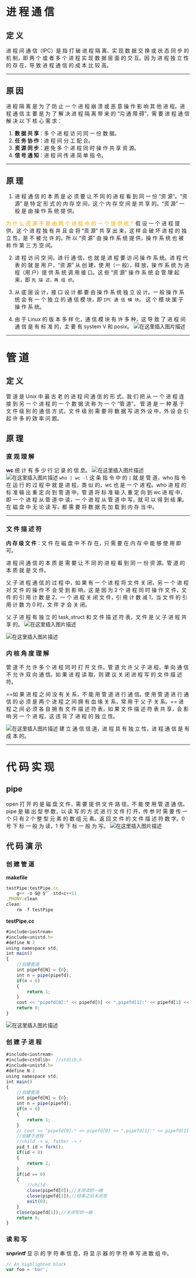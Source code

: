 # 进 程 通 信
## 定 义
进 程 间 通 信（IPC）是 指 打 破 进 程 隔 离、实 现 数 据 交 换 或 状 态 同 步 的 机 制，即 两 个 或 者 多 个 进 程 实 现 数 据 层 面 的 交 互。因 为 进 程 独 立 性 的 存 在，导 致 进 程 通 信 的 成 本 比 较 高。
***
## 原 因
进 程 隔 离 是 为 了 防 止 一 个 进 程 崩 溃 或 恶 意 操 作 影 响 其 他 进 程。进 程 通 信 主 要 是 为 了 解 决 进 程 隔 离 带 来 的 “沟 通 障 碍”，需 要 进 程 通 信 解 决 以 下 核 心 需 求：
1. **数 据 共 享**：多 个 进 程 访 问 同 一 份 数 据。
2. **任 务 协 作**：进 程 间 分 工 配 合。
3. **资 源 同 步**：避 免 多 个 进 程 同 时 操 作 共 享 资 源。
4. **信 号 通 知**：进 程 间 传 递 简 单 指 令。
***
## 原 理
1. 进 程 通 信 的 本 质 是 必 须 要 让 不 同 的 进 程 看 到 同 一 份 “资 源”。“资 源” 是 特 定 形 式 的 内 存 空 间，这 个 内 存 空 间 是 共 享 的。“资 源” 一 般 是 由 操 作 系 统 提 供。

<font color=orange>为 什 么 资 源 不 是 由 两 个 进 程 中 的 一 个 提 供 呢？</font>
假 设 一 个 进 程 提 供，这 个 进 程 独 有 并 且 会 将 “资 源” 共 享 出 来，这 样 会 破 坏 进 程 的 独 立 性，是 不 被 允 许 的。所 以 “资 源” 由 操 作 系 统 提 供，操 作 系 统 也 被 称 作 第 三 方 空 间。

2. 进 程 访 问 空 间，进 行 通 信，也 就 是 进 程 要 访 问 操 作 系 统。进 程 代 表 的 就 是 用 户，“资 源” 从 创 建，使 用（一 般），释 放，操 作 系 统 为 进 程（用 户）提 供 系 统 调 用 接 口。这 些 “资 源” 操 作 系 统 会 管 理 起 来，即 `先 描 述，再 组 织`。

3. 从 底 层 设 计，接 口 设 计 都 要 由 操 作 系 统 独 立 设 计。一 般 操 作 系 统 会 有 一 个 独 立 的 通 信 模 块，即 `IPC 通 信 模 块`。 这 个 模 块 属 于 操 作 系 统。

4. 由 于 Linux 的 版 本 多 样 化，通 信 模 块 有 许 多 种，这 导 致 了 进 程 间 通 信 是 有 标 准 的，主 要 有 system V 和 posix。
![在这里插入图片描述](https://i-blog.csdnimg.cn/direct/2661496720f6490da8ca74856d22c88b.png)
***
# 管 道 
## 定 义
管 道 是 Unix 中 最 古 老 的 进 程 间 通 信 的 形 式，我 们 把 从 一 个 进 程 连 接 到 另 一 个 进 程 的 一 个 数 据 流 称 为 一 个 “管 道”。
管 道 是 一 种 基 于 文 件 级 别 的 通 信 方 式，文 件 级 别 需 要 将 数 据 写 进 外 设 中，外 设 会 引 起 许 多 的 效 率 问 题。
## 原 理
### 直 观 理 解
**wc** 统 计 有 多 少 行 记 录 的 信 息。
![在这里插入图片描述](https://i-blog.csdnimg.cn/direct/a797392f015a4f149d0b3eb80b7fad79.png)
![在这里插入图片描述](https://i-blog.csdnimg.cn/direct/4c1d1b45e68c44b8966d4df092ecad49.png)
`who | wc -l` 这 条 指 令 中 的 `|` 就 是 管 道，who 指 令 在 运 行 的 过 程 中 就 是 进 程，类 似 的，wc 也 是 一 个 进 程。who 进 程 的 标 准 输 出 重 定 向 到 管 道 中，管 道 将 标 准 输 入 重 定 向 到 wc 进 程 中，即 一 个 进 程 从 管 道 中 读，一 个 进 程 从 管 道 中 写，就 可 以 得 到 结 果。
在 磁 盘 中 无 论 读 写，都 需 要 将 数 据 先 加 载 到 内 存 当 中。
***
### 文 件 描 述 符
**内 存 级 文 件**：文 件 在 磁 盘 中 不 存 在，只 需 要 在 内 存 中 能 够 使 用 即 可。

进 程 间 通 信 的 本 质 是 需 要 让 不 同 的 进 程 看 到 同 一 份 资 源。管 道 的 本 质 就 是 文 件。

父 子 进 程 通 信 的 过 程 中，如 果 有 一 个 进 程 将 文 件 关 闭，另 一 个 进 程 对 文 件 的 操 作 不 会 受 到 影 响，这 是 因 为 2 个 进 程 同 时 操 作 文 件，文 件 的 引 用 计 数 是 2，一 个 进 程 关 闭 文 件，引 用 计 数 减 1，当 文 件 的 引 用 计 数 为 0 时，文 件 才 会 关 闭。

父 子 进 程 有 独 立 的 task_struct 和 文 件 描 述 符 表，文 件 是 父 子 进 程 共 享 的。
![在这里插入图片描述](https://i-blog.csdnimg.cn/direct/ce4aceec590048b79684a8a8b80e7bea.png)

![在这里插入图片描述](https://i-blog.csdnimg.cn/direct/9c08b7ae68aa4001bf6e90d7e9f333d6.png)
### 内 核 角 度 理 解
管 道 不 允 许 多 个 进 程 同 时 打 开 文 件。管 道 允 许 父 子 进 程，单 向 通 信 不 允 许 双 向 通 信。如 果 进 程 读 取，则 建 议 关 闭 进 程 写 的 文 件 描 述 符。

==如 果 进 程 之 间 没 有 关 系，不 能 用 管 道 进 行 通 信。使 用 管 道 进 行 通 信 的 必 须 是 两 个 进 程 之 间 拥 有 血 缘 关 系，常 用 于 父 子 关 系。== 
进 程 之 间 必 须 各 自 拥 有 文 件 描 述 符 表，如 果 文 件 描 述 符 表 共 享，会 影 响 另 一 个 进 程，这 违 背 了 进 程 的 独 立 性。

![在这里插入图片描述](https://i-blog.csdnimg.cn/direct/03cb9e5fe7fa4b0fafb10409f6ce2d07.png)
建 立 通 信 信 道，进 程 具 有 独 立 性，进 程 通 信 是 有 成 本 的。
***
# 代 码 实 现
## pipe
open 打 开 的 是 磁 盘 文 件，需 要 提 供 文 件 路 径，不 能 使 用 管 道 通 信。
pipe 是 输 出 型 参 数，以 读 写 的 方 式 进 行 文 件 打 开，传 参 时 需 要 传 一 个 只 有 2 个 整 型 元 素 的 数 组 元 素。返 回 文 件 的 文 件 描 述 符 数 字。0 号 下 标 一 般 为 读，1 号 下 标 一 般 为 写。
![在这里插入图片描述](https://i-blog.csdnimg.cn/direct/b13ba58015f7453d820af2232600254c.png)
## 代 码 演 示
### 创 建 管 道
**makefile**
```javascript
testPipe:testPipe.cc
	g++ -o $@ $^ -std=c++11
.PHONY:clean
clean:
	rm -f testPipe 
```
**testPipe.cc**
```javascript
#include<iostream>
#include<unistd.h>
#define N 2 
using namespace std;
int main()
{
    //创建管道
    int pipefd[N] = {0};
    int n = pipe(pipefd);
    if(n < 0)
    {
        return 1;
    }
    cout << "pipefd[0]:" << pipefd[0] << ",pipefd[1]:" << pipefd[1] << endl;
    return 0;
}
```
![在这里插入图片描述](https://i-blog.csdnimg.cn/direct/d4d0749117604cf49771b4ecf21c144f.png)
### 创 建 子 进 程
```javascript
#include<iostream>
#include<cstdlib>  //stdlib.h
#include<unistd.h>
#define N 2 
using namespace std;
int main()
{
    //创建管道
    int pipefd[N] = {0};
    int n = pipe(pipefd);
    if(n < 0)
    {
        return 1;
    }
    // cout << "pipefd[0]:" << pipefd[0] << ",pipefd[1]:" << pipefd[1] << endl;
    //创建子进程
    //child -> w, father -> r
    pid_t id = fork();
    if(id < 0)
    {
        return 2;
    }
    if(id == 0)
    {
        //child
        close(pipefd[0]);//关闭读的一端
        close(pipefd[1]);//结束之后关闭写
        exit(0);
    }
    close(pipefd[1]);//关闭写的一端
    return 0;
}
```
### 读 和 写
**snprintf**
显 示 的 字 符 串 信 息，将 显 示 器 的 字 符 串 写 进 数 组 中。

```javascript
// An highlighted block
var foo = 'bar';
```

